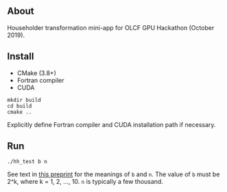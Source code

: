 ## About

Householder transformation mini-app for OLCF GPU Hackathon (October 2019).

## Install

* CMake (3.8+)
* Fortran compiler
* CUDA

```
mkdir build
cd build
cmake ..
```

Explicitly define Fortran compiler and CUDA installation path if necessary.

## Run

```
./hh_test b n
```

See text in [this preprint](https://arxiv.org/abs/2002.10991) for the meanings
of `b` and `n`. The value of `b` must be 2^k, where k = 1, 2, ..., 10. `n` is
typically a few thousand.
